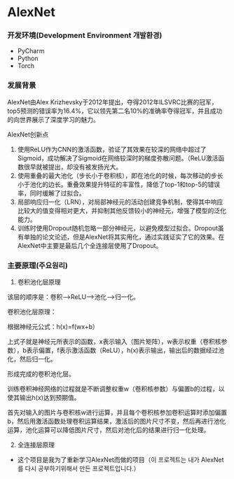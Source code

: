 # AlexNet

### 开发环境(Development Environment 개발환경)
- PyCharm
- Python
- Torch

### 发展背景

AlexNet由Alex Krizhevsky于2012年提出，夺得2012年ILSVRC比赛的冠军，top5预测的错误率为16.4%，它以领先第二名10%的准确率夺得冠军，并且成功的向世界展示了深度学习的魅力。

AlexNet创新点

1. 使用ReLU作为CNN的激活函数，验证了其效果在较深的网络中超过了Sigmoid，成功解决了Sigmoid在网络较深时的梯度弥散问题。（ReLU激活函数很早就被提出，却没有被发扬光大。
2. 使用重叠的最大池化（步长小于卷积核），即在池化的时候，每次移动的步长小于池化的边长。重叠效果提升特征的丰富性，降低了top-1和top-5的错误率，同时缓解了过拟合。
3. 局部响应归一化（LRN），对局部神经元的活动创建竞争机制，使得其中响应比较大的值变得相对更大，并抑制其他反馈较小的神经元，增强了模型的泛化能力。
4. 训练时使用Dropout随机忽略一部分神经元，以避免模型过拟合。Dropout虽有单独的论文论述，但是AlexNet将其实用化，通过实践证实了它的效果。在AlexNet中主要是最后几个全连接层使用了Dropout。

### 主要原理(주요원리)

1. 卷积池化层原理

该层的顺序是：卷积——>ReLU——>池化——>归一化。

卷积池化层原理：

根据神经元公式：h(x)=f(wx+b）

上式子就是神经元所表示的函数，x表示输入（图片矩阵），w表示权重（卷积核参数），b表示偏置，f表示激活函数（ReLU），h(x)表示输出，输出后的数据经过池化，然后归一化。

形成完成的卷积池化层。

训练卷积神经网络的过程就是不断调整权重w（卷积核参数）与偏置b的过程，以使其输出h(x)达到预期值。

首先对输入的图片与卷积核w进行运算，并且每个卷积核参加卷积运算时添加偏置b，然后用激活函数处理卷积运算结果，激活后的图片尺寸不变，然后再进行池化运算，池化运算可以降低图片尺寸，然后对池化后的结果进行归一化处理。

2. 全连接层原理



- 这个项目是我为了重新学习AlexNet而做的项目（이 프로젝트는 내가 AlexNet를 다시 공부하기위해서 만든 프로젝트입니다.）
